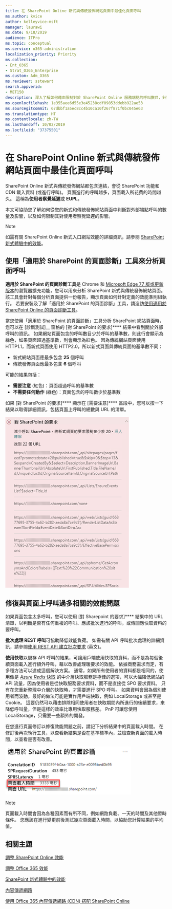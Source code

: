 ```yaml
---
title: 在 SharePoint Online 新式與傳統發佈網站頁面中最佳化頁面呼叫
ms.author: kvice
author: kelleyvice-msft
manager: laurawi
ms.date: 9/18/2019
audience: ITPro
ms.topic: conceptual
ms.service: o365-administration
localization_priority: Priority
ms.collection:
- Ent_O365
- Strat_O365_Enterprise
ms.custom: Adm_O365
ms.reviewer: sstewart
search.appverid:
- MET150
description: 深入了解如何藉由限制對於 SharePoint Online 服務端點的呼叫數目，針對 SharePoint Online 中的新式與傳統發佈網站頁面進行最佳化。
ms.openlocfilehash: 1e355aee6d55e3e45238cdf09853ddebb922ae53
ms.sourcegitcommit: 67dbbf1a5ec8cc4b10ca10f267f871f0bc045e63
ms.translationtype: HT
ms.contentlocale: zh-TW
ms.lasthandoff: 10/02/2019
ms.locfileid: "37375501"
---
```

# <a name="optimize-page-calls-in-sharepoint-online-modern-and-classic-publishing-site-pages"></a>在 SharePoint Online 新式與傳統發佈網站頁面中最佳化頁面呼叫

SharePoint Online 新式與傳統發佈網站都包含連結，會從 SharePoint 功能和 CDN 載入資料 (或進行呼叫)。 頁面進行的呼叫越多，頁面載入所花費的時間越久。 這稱為**使用者察覺延遲**或 **EUPL**。

本文可協助您了解如何從您的新式和傳統發佈網站頁面中判斷對外部端點呼叫的數量及影響，以及如何限制其對使用者察覺延遲的影響。

>[!NOTE]
>如需有關 SharePoint Online 新式入口網站效能的詳細資訊，請參閱 [SharePoint 新式體驗中的效能](https://docs.microsoft.com/zh-TW/sharepoint/modern-experience-performance)。

## <a name="use-the-page-diagnostics-for-sharepoint-tool-to-analyze-page-calls"></a>使用「適用於 SharePoint 的頁面診斷」工具來分析頁面呼叫

**適用於 SharePoint 的頁面診斷工具**是 Chrome 和 [Microsoft Edge 77 版或更新版本](https://www.microsoftedgeinsider.com/en-us/download?form=MI13E8&OCID=MI13E8)的瀏覽器擴充功能，您可以用來分析 SharePoint 新式與傳統發佈網站頁面。 該工具會針對每個分析頁面提供一份報告，顯示頁面如何針對定義的效能準則組執行。 若要安裝及了解「適用於 SharePoint 的頁面診斷」工具，請造訪[使用適用於 SharePoint Online 的頁面診斷工具](page-diagnostics-for-spo.md)。

當您使用「適用於 SharePoint 的頁面診斷」工具分析 SharePoint 網站頁面時，您可以在 [診斷測試]__ 窗格的 [對 SharePoint 的要求]**** 結果中看到關於外部呼叫的資訊。 如果網站頁面包含的呼叫數目少於呼叫的基準數，則此行會顯示為綠色，如果頁面超過基準數，則會顯示為紅色。 因為傳統網站頁面使用 HTTP1.1，而新式頁面使用 HTTP2.0，所以新式頁面與傳統頁面的基準數不同：

- 新式網站頁面應最多包含 **25** 個呼叫
- 傳統發佈頁面應最多包含 **6** 個呼叫

可能的結果包括：

- **需要注意** (紅色)：頁面超過呼叫的基準數
- **不需要任何動作** (綠色)：頁面包含的呼叫數少於基準數

如果 [對 SharePoint 的要求]**** 顯示在 [需要注意]**** 區段中，您可以按一下結果以取得詳細資訊，包括頁面上呼叫的總數與 URL 的清單。

![對 SharePoint 的要求結果](media/modern-portal-optimization/pagediag-requests.png)

## <a name="remediate-performance-issues-related-to-too-many-calls-on-a-page"></a>修復與頁面上呼叫過多相關的效能問題

如果頁面包含太多呼叫，您可以使用 [對 Sharepoint 的要求]**** 結果中的 URL 清單，以判斷是否有任何重複的呼叫、應該批次進行的呼叫，或傳回應快取資料的要呼叫。

**批次處理 REST 呼叫**可協助降低效能負荷。 如需有關 API 呼叫批次處理的詳細資訊，請參閱[使用 REST API 建立批次要求](https://docs.microsoft.com/zh-TW/sharepoint/dev/sp-add-ins/make-batch-requests-with-the-rest-apis) (英文)。

**使用快取**以儲存 API 呼叫的結果，可讓用戶端使用快取的資料，而不是為每個後續頁面載入進行額外呼叫，藉以改善處理暖要求的效能。 依據商務需求而定，有多種方法可以達成這個解決方案。 通常，如果所有使用者的資料都是相同的，使用像是 [_Azure Redis_ 快取](https://azure.microsoft.com/zh-TW/services/cache/) 的中介層快取服務是極佳的選項，可以大幅降低網站的 API 流量，因為使用者是從快取服務要求資料，而不是直接從 SPO 要求資料。 只有在您重新整理中介層的快取時，才需要進行 SPO 呼叫。 如果資料會因為個別使用者而波動，最好的做法可能是實作用戶端快取，例如 LocalStorage 或甚至是 Cookie。 這要仍然可以藉由排除相同使用者在快取期間內所進行的後續要求，來降低呼叫量，但是這樣的效率比專用快取服務差。 PnP 可讓您使用 LocalStorage，只需要一些額外的開發。

在您進行頁面修訂以修復效能問題之前，請記下分析結果中的頁面載入時間。 在修訂後再次執行工具，以查看新結果是否在基準標準內，並檢查新頁面的載入時間，以查看是否有改善。

![頁面載入時間結果](media/modern-portal-optimization/pagediag-page-load-time.png)

>[!NOTE]
>頁面載入時間會因為各種因素而有所不同，例如網路負載、一天的時間及其他暫時條件。 您應該在進行變更前後測試幾次頁面載入時間，以協助您計算結果的平均值。

## <a name="related-topics"></a>相關主題

[調整 SharePoint Online 效能](tune-sharepoint-online-performance.md)

[調整 Office 365 效能](tune-office-365-performance.md)

[SharePoint 新式體驗中的效能](https://docs.microsoft.com/sharepoint/modern-experience-performance)

[內容傳遞網路](content-delivery-networks.md)

[使用 Office 365 內容傳遞網路 (CDN) 搭配 SharePoint Online](use-office-365-cdn-with-spo.md)
